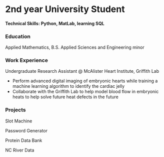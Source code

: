 # 2nd year University Student
#### Technical Skills: Python, MatLab, learning SQL

### Education
Applied Mathematics, B.S.
Applied Sciences and Engineering minor

### Work Experience
Undergraduate Research Assistant @ McAlister Heart Institute, Griffith Lab
* Perform advanced digital imaging of embryonic hearts while training a machine learning algorithm to identify the cardiac jelly
* Collaborate with the Griffith Lab to help model blood flow in embryonic heats to help solve future heat defects in the future


### Projects
Slot Machine

Password Generator

Protein Data Bank

NC River Data
